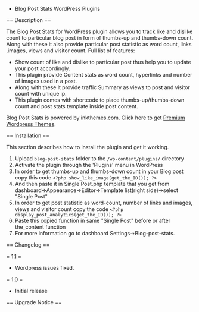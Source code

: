 * Blog Post Stats WordPress Plugins

== Description ==

The Blog Post Stats for WordPress plugin allows you to track like and dislike count to particular blog post in form of thumbs-up and thumbs-down count. 
Along with these it also provide particular post statistic as word count, links ,images, views and visitor count.
Full list of features:

* Show count of like and dislike to particular post thus help you to update your post accordingly. 
* This plugin provide Content stats as word count, hyperlinks and number of images used in a post.
* Along with these it provide traffic Summary as views to post and visitor count with unique ip.
* This plugin comes with shortcode to place thumbs-up/thumbs-down count and post stats template inside post content.

Blog Post Stats is powered by inkthemes.com.
Click here to get [Premium Wordpress Themes](http://www.inkthemes.com).



== Installation ==

This section describes how to install the plugin and get it working.

1. Upload `blog-post-stats` folder to the `/wp-content/plugins/` directory
1. Activate the plugin through the 'Plugins' menu in WordPress
1. In order to get thumbs-up and thumbs-down count in your Blog post copy this code `<?php show_like_image(get_the_ID()); ?>`
1. And then paste it in Single Post.php template that you get from dashboard->Appearance->Editor->Template list(right side)->select "Single Post"
1. In order to get post statistic as word-count, number of links and images, views and visitor count copy the code `<?php display_post_analytics(get_the_ID()); ?>`
1. Paste this copied function in same "Single Post" before or after the_content function
1. For more information go to dashboard Settings->Blog-post-stats.

== Changelog ==

= 1.1 =
* Wordpress issues fixed.

= 1.0  =
* Initial release

== Upgrade Notice ==
